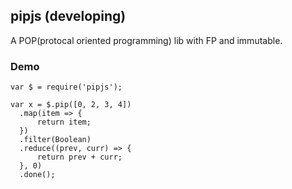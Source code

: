 ## pipjs (developing)

  A POP(protocal oriented programming) lib with FP and immutable.

### Demo
  ```
var $ = require('pipjs');

var x = $.pip([0, 2, 3, 4])
	.map(item => {
		return item;
	})
	.filter(Boolean)
	.reduce((prev, curr) => {
		return prev + curr;
	}, 0)
	.done();
  ```
